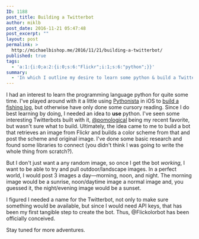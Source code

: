 ```yaml
---
ID: 1188
post_title: Building a Twitterbot
author: miklb
post_date: 2016-11-21 05:47:48
post_excerpt: ""
layout: post
permalink: >
  http://michaelbishop.me/2016/11/21/building-a-twitterbot/
published: true
tags:
  - 'a:1:{i:0;a:2:{i:0;s:6:"Flickr";i:1;s:6:"python";}}'
summary:
  - 'In which I outline my desire to learn some python & build a Twitterbot.'
---
```

I had an interest to learn the programming language python for quite some time. I've played around with it a little using [Pythonista](https://geo.itunes.apple.com/us/app/pythonista/id528579881?at=10lKmy) in iOS to [build a fishing log](https://miklb.com/use-pythonista-to-get-weather-of-current-location-into-drafts-app), but otherwise have only done some cursory reading. Since I do best learning by doing, I needed an idea to **use** python. I've seen some interesting Twitterbots built with it, [@pomological](https://twitter.com/pomological) being my recent favorite, but wasn't sure what to build. Ultimately, the idea came to me to build a bot that retrieves an image from Flickr and builds a color scheme from that and post the scheme and original image. I've done some basic research and found some libraries to connect (you didn't think I was going to write the whole thing from scratch?).

 But I don't just want a any random image, so once I get the bot *working*, I want to be able to try and pull outdoor/landscape images. In a perfect world, I would post 3 images a day—morning, noon, and night. The morning image would be a sunrise, noon/daytime image a normal image and, you guessed it, the night/evening image would be a sunset.

 I figured I needed a name for the Twitterbot, not only to make sure something would be available, but since I would need API keys, that has been my first tangible step to create the bot. Thus, @Flickolorbot has been officially conceived.

 Stay tuned for more adventures.

 <a href="https://brid.gy/publish/twitter"></a>